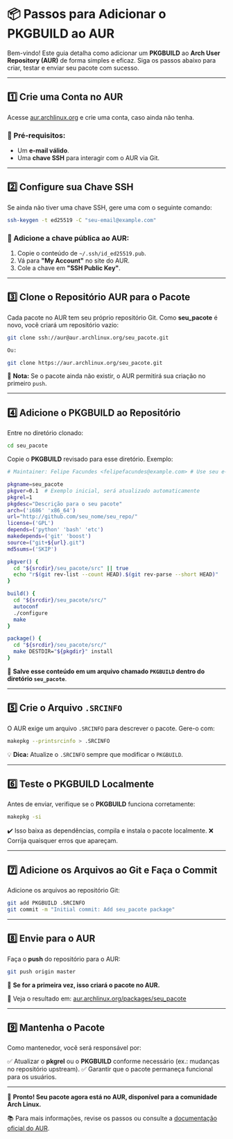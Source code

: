 # 📦 Passos para Adicionar o PKGBUILD ao AUR

Bem-vindo! Este guia detalha como adicionar um **PKGBUILD** ao **Arch User Repository (AUR)** de forma simples e eficaz. Siga os passos abaixo para criar, testar e enviar seu pacote com sucesso.

---

## 1️⃣ Crie uma Conta no AUR
Acesse [aur.archlinux.org](https://aur.archlinux.org) e crie uma conta, caso ainda não tenha.

### 📌 Pré-requisitos:
- Um **e-mail válido**.
- Uma **chave SSH** para interagir com o AUR via Git.

---

## 2️⃣ Configure sua Chave SSH
Se ainda não tiver uma chave SSH, gere uma com o seguinte comando:

```bash
ssh-keygen -t ed25519 -C "seu-email@example.com"
```

### 🔑 Adicione a chave pública ao AUR:
1. Copie o conteúdo de `~/.ssh/id_ed25519.pub`.
2. Vá para **"My Account"** no site do AUR.
3. Cole a chave em **"SSH Public Key"**.

---

## 3️⃣ Clone o Repositório AUR para o Pacote
Cada pacote no AUR tem seu próprio repositório Git. Como **seu_pacote** é novo, você criará um repositório vazio:

```bash
git clone ssh://aur@aur.archlinux.org/seu_pacote.git

Ou:

git clone https://aur.archlinux.org/seu_pacote.git
```

📌 **Nota:** Se o pacote ainda não existir, o AUR permitirá sua criação no primeiro `push`.

---

## 4️⃣ Adicione o PKGBUILD ao Repositório
Entre no diretório clonado:

```bash
cd seu_pacote
```

Copie o **PKGBUILD** revisado para esse diretório. Exemplo:

```bash
# Maintainer: Felipe Facundes <felipefacundes@example.com> # Use seu e-mail real

pkgname=seu_pacote
pkgver=0.1  # Exemplo inicial, será atualizado automaticamente
pkgrel=1
pkgdesc="Descrição para o seu pacote"
arch=('i686' 'x86_64')
url="http://github.com/seu_nome/seu_repo/"
license=('GPL')
depends=('python' 'bash' 'etc')
makedepends=('git' 'boost')
source=("git+${url}.git")
md5sums=('SKIP')

pkgver() {
  cd "${srcdir}/seu_pacote/src" || true
  echo "r$(git rev-list --count HEAD).$(git rev-parse --short HEAD)"
}

build() {
  cd "${srcdir}/seu_pacote/src/"
  autoconf
  ./configure
  make
}

package() {
  cd "${srcdir}/seu_pacote/src/"
  make DESTDIR="${pkgdir}" install
}
```

📌 **Salve esse conteúdo em um arquivo chamado `PKGBUILD` dentro do diretório `seu_pacote`**.

---

## 5️⃣ Crie o Arquivo `.SRCINFO`
O AUR exige um arquivo `.SRCINFO` para descrever o pacote. Gere-o com:

```bash
makepkg --printsrcinfo > .SRCINFO
```

💡 **Dica:** Atualize o `.SRCINFO` sempre que modificar o `PKGBUILD`.

---

## 6️⃣ Teste o PKGBUILD Localmente
Antes de enviar, verifique se o **PKGBUILD** funciona corretamente:

```bash
makepkg -si
```

✔️ Isso baixa as dependências, compila e instala o pacote localmente.
❌ Corrija quaisquer erros que apareçam.

---

## 7️⃣ Adicione os Arquivos ao Git e Faça o Commit
Adicione os arquivos ao repositório Git:

```bash
git add PKGBUILD .SRCINFO
git commit -m "Initial commit: Add seu_pacote package"
```

---

## 8️⃣ Envie para o AUR
Faça o **push** do repositório para o AUR:

```bash
git push origin master
```

📌 **Se for a primeira vez, isso criará o pacote no AUR.**

🔗 Veja o resultado em: [aur.archlinux.org/packages/seu_pacote](https://aur.archlinux.org/packages/seu_pacote)

---

## 9️⃣ Mantenha o Pacote
Como mantenedor, você será responsável por:

✅ Atualizar o **pkgrel** ou o **PKGBUILD** conforme necessário (ex.: mudanças no repositório upstream).
✅ Garantir que o pacote permaneça funcional para os usuários.

---

🎉 **Pronto! Seu pacote agora está no AUR, disponível para a comunidade Arch Linux.**

📚 Para mais informações, revise os passos ou consulte a [documentação oficial do AUR](https://wiki.archlinux.org/title/Arch_User_Repository).


